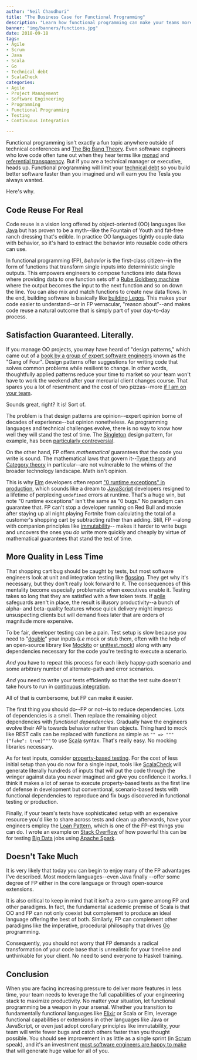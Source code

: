 ```yaml
---
author: "Neil Chaudhuri"
title: "The Business Case for Functional Programming"
description: "Learn how functional programming can make your teams more productive than you ever imagined."
banner: "img/banners/functions.jpg"
date: 2018-09-18
tags:
- Agile
- Scrum
- Java
- Scala
- Go
- Technical debt
- ScalaCheck
categories: 
- Agile
- Project Management
- Software Engineering
- Programming
- Functional Programming
- Testing
- Continuous Integration

---
```


Functional programming isn't exactly a fun topic anywhere outside of technical conferences and
[The Big Bang Theory](https://www.youtube.com/watch?v=k0xgjUhEG3U). Even software engineers who love 
code often tune out when they hear terms like [monad](http://stackoverflow.com/questions/44965/what-is-a-monad)
and [referential transparency](https://stackoverflow.com/questions/210835/what-is-referential-transparency). 
But if you are a technical manager or executive, heads up. Functional programming will limit your 
[technical debt](tags/technical-debt) so you build better 
software faster than you imagined and will earn you the Tesla you always wanted. 

Here's why.

## Code Reuse For Real

Code reuse is a vision long offered by object-oriented (OO) languages like [Java](/categories/java) but has proven to be a 
myth--like the Fountain of Youth and fat-free ranch dressing that's edible. In practice OO languages tightly couple data
with behavior, so it's hard to extract the behavior into reusable code others can use. 

In functional programming (FP), *behavior* is the first-class citizen--in the form of functions that transform single inputs 
into deterministic single outputs. This empowers engineers to compose functions into data flows where providing data to one function sets off a 
[Rube Goldberg machine](https://www.youtube.com/watch?v=kr_z37TgQO4) where the output 
becomes the input to the next function and so on down the line. You can also mix and match functions to create new data flows.
In the end, building software is basically like [building Legos](https://cdn-images-1.medium.com/max/1600/1*yGnDGRW4pTgmcDUi4oC8Uw.png).
This makes your code easier to understand--or in FP vernacular, "reason about"--and makes code reuse
a natural outcome that is simply part of your day-to-day process.

## Satisfaction Guaranteed. Literally.

If you manage OO projects, you may have heard of "design patterns," which came out of a 
[book by a group of expert software engineers](https://en.wikipedia.org/wiki/Design_Patterns) known as the "Gang of Four".
Design patterns offer suggestions for writing code that solves common problems while resilient to change. 
In other words, thoughtfully applied patterns reduce your time to market so your team won't have to work the weekend
after your mercurial client changes course. That spares you a lot of resentment and 
the cost of two pizzas--more [if I am on your team](/consulting/).

Sounds great, right? It is! Sort of.

The problem is that design patterns are opinion--expert opinion borne of decades of experience--but opinion nonetheless. 
As programming languages and technical challenges evolve, there is no way to know how well they will stand the test of time. The
[Singleton](https://www.geeksforgeeks.org/singleton-design-pattern/) design pattern, for example, has 
been [particularly controversial](https://stackoverflow.com/questions/137975/what-is-so-bad-about-singletons).

On the other hand, FP offers *mathematical* guarantees that the code you write is sound. The mathematical 
laws that govern it--[Type theory](https://en.wikipedia.org/wiki/Type_theory) and 
[Category theory](https://en.wikipedia.org/wiki/Category_theory) in particular--are not vulnerable to the whims of the broader
technology landscape. Math isn't opinion. 

This is why [Elm](https://elm-lang.org/) developers often report 
["0 runtime exceptions" in production](https://www.slideshare.net/InfoQ/fullscale-elm-in-production), which sounds like a 
dream to [JavaScript](/tags/javascript) developers resigned to a lifetime of perplexing `undefined` errors at runtime. 
That's a huge win, but note "0 runtime exceptions" isn't the same 
as "0 bugs." No paradigm can guarantee that. FP can't stop a developer running on Red Bull and moxie after staying up all night playing 
Fortnite from calculating the total of a customer's shopping cart by subtracting rather than adding. Still, FP 
--along with companion principles like [immutability](https://www.quora.com/Why-is-immutability-important-in-functional-programming)--
makes it harder to write bugs and uncovers the ones you *do* write more quickly and cheaply by virtue of 
mathematical guarantees that stand the test of time.

## More Quality in Less Time

That shopping cart bug should be caught by tests, but most software engineers look at unit and integration testing like [flossing](https://www.dentalassociates.com/application/files/4214/7760/0003/flossing-is-beneficial-1.jpg).
They get why it's necessary, but they don't really look forward to it. The consequences of this mentality become especially
problematic when executives enable it. Testing takes so long that they are satisfied with a few token tests.
If [agile](/categories/agile) safeguards aren't in place, the result is illusory productivity--a bunch of alpha- and beta-quality features
whose quick delivery might impress unsuspecting clients but will demand fixes later that are orders of magnitude more 
expensive.

To be fair, developer testing can be a pain. Test setup is slow because you need to 
"[double](http://xunitpatterns.com/Test%20Double.html)"
your inputs (*i.e* mock or stub them, often with the help of an open-source library like [Mockito](https://site.mockito.org/) 
or [unittest.mock](https://docs.python.org/3/library/unittest.mock.html)) along with any dependencies
necessary for the code you're testing to execute a scenario. 

*And* you have to repeat this process for each likely happy-path scenario and some
arbitrary number of alternate-path and error scenarios. 

*And* you need
to write your tests efficiently so that the test suite doesn't take hours to run in [continuous integration](/categories/continuous-integration).

All of that is cumbersome, but FP can make it easier.

The first thing you should do--FP or not--is to reduce dependencies. Lots of dependencies is a smell. 
Then replace the remaining object dependencies 
with *functional dependencies*. Gradually have the engineers evolve their APIs towards behavior rather than objects.
Thing hard to mock like REST calls can be replaced with functions as simple as
`"" => """{"fake": true}"""` to use [Scala](/tags/scala) syntax. That's really easy. No mocking libraries
necessary.

As for test inputs, consider [property-based testing](http://www.scalatest.org/user_guide/property_based_testing). 
For the cost of less initial setup than you do now for a single input, tools like 
[ScalaCheck](/tags/scalacheck) will generate literally
hundreds of inputs that will put the code through the wringer against data you never imagined and give you confidence it works.
I think it makes a lot of sense to execute property-based tests as the first line of defense in 
development but conventional, scenario-based tests 
with functional dependencies to reproduce and fix bugs discovered in functional testing or production.   

Finally, if your team's tests have sophisticated setup with an expensive resource you'd like to share across tests and 
clean up afterwards, have your engineers employ the [Loan Pattern](https://www.outbrain.com/techblog/2017/05/effective-testing-with-loan-pattern-in-scala/),
which is one of the FP-est things you can do. I wrote an example 
on [Stack Overflow](https://stackoverflow.com/questions/43729262/how-to-write-unit-tests-in-spark-2-0/43769845#43769845) 
of how powerful this can be for testing [Big Data](/categories/big-data) jobs using [Apache Spark](/tags/apache-spark). 


## Doesn't Take Much

It is very likely that today you can begin to enjoy many of the FP advantages I've described. Most modern languages--even Java finally
--offer some degree of FP either in the core language or through open-source extensions. 

It is also critical to keep in mind that it isn't a zero-sum game among FP and other paradigms. In fact, the fundamental
academic premise of Scala is that OO and FP can not only coexist but complement to produce an ideal language offering
the best of both. Similarly, FP can complement other paradigms like the imperative, procedural philosophy that
drives [Go](/tags/go) programming.  

Consequently, you should not worry that FP demands a radical transformation of your code 
base that is unrealistic for your timeline and unthinkable for your client. No need to send everyone to Haskell training.


## Conclusion

When you are facing increasing pressure to deliver more features in less time, your team needs to leverage the full capabilities
of your engineering stack to maximize productivity. No matter your situation, let functional programming be a weapon
in your arsenal. Whether you transition to
fundamentally functional languages like [Elixir](https://elixir-lang.org/) or Scala or Elm, leverage functional capabilities 
or extensions in other languages like Java or JavaScript, 
or even just adopt corollary principles like immutability, your team will write fewer bugs and catch others faster than you
thought possible. You should see improvement in as little as a single sprint (in [Scrum](/tags/scrum) speak), and it's an 
investment [most software engineers are happy to make](/blog/the-art-of-software-engineering) that will generate huge
value for all of you.
